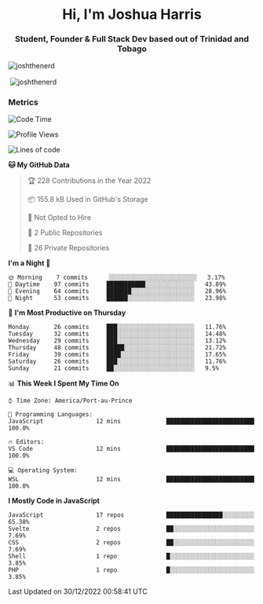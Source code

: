 <h1 align="center">Hi, I'm Joshua Harris</h1>
<h3 align="center">Student, Founder & Full Stack Dev based out of Trinidad and Tobago</h3>

<p align="left"> <img src="https://komarev.com/ghpvc/?username=JoshTheDeveloperr" alt="joshthenerd" /> </p>

<p>&nbsp;<img align="center" src="https://github-readme-stats.vercel.app/api?username=JoshTheDeveloperr&show_icons=true&count_private=true" alt="joshthenerd" /></p>

### Metrics

<!--START_SECTION:waka-->
![Code Time](http://img.shields.io/badge/Code%20Time-58%20hrs%205%20mins-blue)

![Profile Views](http://img.shields.io/badge/Profile%20Views-1-blue)

![Lines of code](https://img.shields.io/badge/From%20Hello%20World%20I%27ve%20Written--1%20Million%20lines%20of%20code-blue)

**🐱 My GitHub Data** 

> 🏆 228 Contributions in the Year 2022
 > 
> 📦 155.8 kB Used in GitHub's Storage 
 > 
> 🚫 Not Opted to Hire
 > 
> 📜 2 Public Repositories 
 > 
> 🔑 26 Private Repositories  
 > 
**I'm a Night 🦉** 

```text
🌞 Morning    7 commits      ░░░░░░░░░░░░░░░░░░░░░░░░░   3.17% 
🌆 Daytime    97 commits     ███████████░░░░░░░░░░░░░░   43.89% 
🌃 Evening    64 commits     ███████░░░░░░░░░░░░░░░░░░   28.96% 
🌙 Night      53 commits     ██████░░░░░░░░░░░░░░░░░░░   23.98%

```
📅 **I'm Most Productive on Thursday** 

```text
Monday       26 commits     ███░░░░░░░░░░░░░░░░░░░░░░   11.76% 
Tuesday      32 commits     ███░░░░░░░░░░░░░░░░░░░░░░   14.48% 
Wednesday    29 commits     ███░░░░░░░░░░░░░░░░░░░░░░   13.12% 
Thursday     48 commits     █████░░░░░░░░░░░░░░░░░░░░   21.72% 
Friday       39 commits     ████░░░░░░░░░░░░░░░░░░░░░   17.65% 
Saturday     26 commits     ███░░░░░░░░░░░░░░░░░░░░░░   11.76% 
Sunday       21 commits     ██░░░░░░░░░░░░░░░░░░░░░░░   9.5%

```


📊 **This Week I Spent My Time On** 

```text
⌚︎ Time Zone: America/Port-au-Prince

💬 Programming Languages: 
JavaScript               12 mins             █████████████████████████   100.0%

🔥 Editors: 
VS Code                  12 mins             █████████████████████████   100.0%

💻 Operating System: 
WSL                      12 mins             █████████████████████████   100.0%

```

**I Mostly Code in JavaScript** 

```text
JavaScript               17 repos            ████████████████░░░░░░░░░   65.38% 
Svelte                   2 repos             ██░░░░░░░░░░░░░░░░░░░░░░░   7.69% 
CSS                      2 repos             ██░░░░░░░░░░░░░░░░░░░░░░░   7.69% 
Shell                    1 repo              █░░░░░░░░░░░░░░░░░░░░░░░░   3.85% 
PHP                      1 repo              █░░░░░░░░░░░░░░░░░░░░░░░░   3.85%

```



 Last Updated on 30/12/2022 00:58:41 UTC
<!--END_SECTION:waka-->
